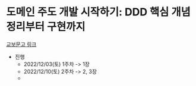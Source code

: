 # 도메인 주도 개발 시작하기: DDD 핵심 개념 정리부터 구현까지

[교보문고 링크](https://product.kyobobook.co.kr/detail/S000001810495)

* 진행
  * 2022/12/03(토) 1주차 -> 1장
  * 2022/12/10(토) 2주차 -> 2, 3장
  * 